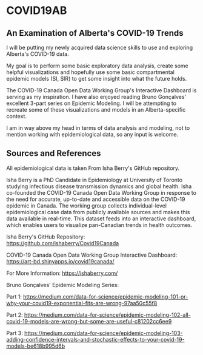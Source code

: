 # COVID19AB

## An Examination of Alberta's COVID-19 Trends

I will be putting my newly acquired data science skills to use and exploring Alberta's COVID-19 data.

My goal is to perform some basic exploratory data analysis, create some helpful visualizations and hopefully use some basic compartmental epidemic models (SI, SIR) to get some insight into what the future holds.

The COVID-19 Canada Open Data Working Group's Interactive Dashboard is serving as my inspiration. I have also enjoyed reading Bruno Gonçalves' excellent 3-part series on Epidemic Modeling. I will be attempting to recreate some of these visualizations and models in an Alberta-specific context.

I am in way above my head in terms of data analysis and modeling, not to mention working with epidemiological data, so any input is welcome.

## Sources and References

All epidemiological data is taken From Isha Berry's GitHub repository.

Isha Berry is a PhD Candidate in Epidemiology at University of Toronto studying infectious disease transmission dynamics and global health. Isha co-founded the COVID-19 Canada Open Data Working Group in response to the need for accurate, up-to-date and accessible data on the COVID-19 epidemic in Canada. The working group collects individual-level epidemiological case data from publicly available sources and makes this data available in real-time. This dataset feeds into an interactive dashboard, which enables users to visualize pan-Canadian trends in health outcomes.

Isha Berry's GitHub Repository: https://github.com/ishaberry/Covid19Canada

COVID-19 Canada Open Data Working Group Interactive Dashboard: https://art-bd.shinyapps.io/covid19canada/

For More Information: https://ishaberry.com/

Bruno Gonçalves' Epidemic Modeling Series:

Part 1: https://medium.com/data-for-science/epidemic-modeling-101-or-why-your-covid19-exponential-fits-are-wrong-97aa50c55f8

Part 2: https://medium.com/data-for-science/epidemic-modeling-102-all-covid-19-models-are-wrong-but-some-are-useful-c81202cc6ee9

Part 3: https://medium.com/data-for-science/epidemic-modeling-103-adding-confidence-intervals-and-stochastic-effects-to-your-covid-19-models-be618b995d6b
